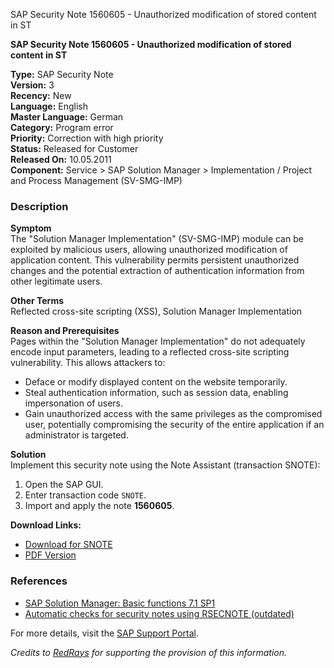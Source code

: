 SAP Security Note 1560605 - Unauthorized modification of stored content in ST

**SAP Security Note 1560605 - Unauthorized modification of stored content in ST**

**Type:** SAP Security Note  
**Version:** 3  
**Recency:** New  
**Language:** English  
**Master Language:** German  
**Category:** Program error  
**Priority:** Correction with high priority  
**Status:** Released for Customer  
**Released On:** 10.05.2011  
**Component:** Service > SAP Solution Manager > Implementation / Project and Process Management (SV-SMG-IMP)

### Description

**Symptom**  
The "Solution Manager Implementation" (SV-SMG-IMP) module can be exploited by malicious users, allowing unauthorized modification of application content. This vulnerability permits persistent unauthorized changes and the potential extraction of authentication information from other legitimate users.

**Other Terms**  
Reflected cross-site scripting (XSS), Solution Manager Implementation

**Reason and Prerequisites**  
Pages within the "Solution Manager Implementation" do not adequately encode input parameters, leading to a reflected cross-site scripting vulnerability. This allows attackers to:

- Deface or modify displayed content on the website temporarily.
- Steal authentication information, such as session data, enabling impersonation of users.
- Gain unauthorized access with the same privileges as the compromised user, potentially compromising the security of the entire application if an administrator is targeted.

**Solution**  
Implement this security note using the Note Assistant (transaction SNOTE):

1. Open the SAP GUI.
2. Enter transaction code `SNOTE`.
3. Import and apply the note **1560605**.

**Download Links:**  
- [Download for SNOTE](https://notesdownloads.sap.com/note/0040000009253912017)  
- [PDF Version](https://userapps.support.sap.com/sap/support/sfm/notes/print/0001560605?language=en-US&token=93EC9C22A0E6C8E97EFB21903F6DB636)

### References

- [SAP Solution Manager: Basic functions 7.1 SP1](https://me.sap.com/notes/1552585)
- [Automatic checks for security notes using RSECNOTE (outdated)](https://me.sap.com/notes/888889)

For more details, visit the [SAP Support Portal](https://me.sap.com/).

*Credits to [RedRays](https://redrays.io) for supporting the provision of this information.*